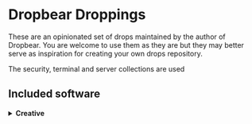 # Dropbear Droppings

These are an opinionated set of drops maintained by the author of Dropbear. You are welcome to use them as they are but they may better serve as inspiration for creating your own drops repository.

The security, terminal and server collections are used 

## Included software

<details><summary><strong>Creative</strong></summary>

### Visual Design

**Afinity Designer**



* Figma
* FontBase
* ImageOptim

</details>
